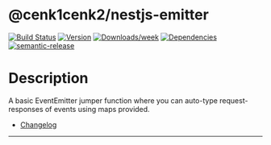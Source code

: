 # @cenk1cenk2/nestjs-emitter

[![Build Status](https://drone.kilic.dev/api/badges/cenk1cenk2/nestjs-tools/status.svg)](https://drone.kilic.dev/cenk1cenk2/nestjs-tools) [![Version](https://img.shields.io/npm/v/cenk1cenk2/nestjs-emitter.svg)](https://npmjs.org/package/cenk1cenk2/nestjs-emitter) [![Downloads/week](https://img.shields.io/npm/dw/cenk1cenk2/nestjs-emitter.svg)](https://npmjs.org/package/cenk1cenk2/nestjs-emitter) [![Dependencies](https://img.shields.io/librariesio/release/npm/cenk1cenk2/nestjs-emitter)](https://npmjs.org/package/cenk1cenk2/nestjs-emitter) [![semantic-release](https://img.shields.io/badge/%20%20%F0%9F%93%A6%F0%9F%9A%80-semantic--release-e10079.svg)](https://github.com/semantic-release/semantic-release)

# Description

A basic EventEmitter jumper function where you can auto-type request-responses of events using maps provided.

- [Changelog](./changelog.md)
<!-- toc -->

<!-- tocstop -->

---
